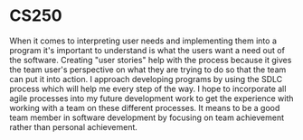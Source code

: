 # CS250


When it comes to interpreting user needs and implementing them into a program it's important to understand is what the users want a need out of the software. Creating "user stories" help with the process because it gives the team user's perspective on what they are trying to do so that the team can put it into action. I approach developing programs by using the SDLC process which will help me every step of the way. I hope to incorporate all agile processes into my future development work to get the experience with working with a team on these different processes. It means to be a good team member in software development by focusing on team achievement rather than personal achievement.
